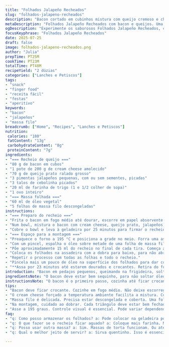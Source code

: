 ```yaml
---
title: "Folhados Jalapeño Recheados"
slug: "folhados-jalapeno-recheados"
description: "Bacon cortado em cubinhos mistura com queijo cremoso e cheddar, jalapeños picadinhos, cebolinha, farinha e ovo. Pega a massa filo, pincela óleo, dobra, corta em tiras, coloca recheio e dobra em triângulos, formando pastéis. Leva ao forno alto quase 20 minutos até dourar. Serve quente."
metaDescription: "Folhados Jalapeño Recheados com bacon e queijos. Uma combinação perfeita de sabores tex-mex em uma crocância irresistível."
ogDescription: "Experimente os saborosos Folhados Jalapeño Recheados, com bacon, cream cheese e aquele toque picante que vai te surpreender."
focusKeyphrase: "Folhados Jalapeño Recheados"
date: 2025-07-25
draft: false
image: folhados-jalapeno-recheados.png
author: "Julia"
prepTime: PT25M
cookTime: PT23M
totalTime: PT48M
recipeYield: "2 dúzias"
categories: ["Lanches e Petiscos"]
tags:
- "snack"
- "finger food"
- "receita fácil"
- "festas"
- "aperitivo"
keywords:
- "bacon"
- "jalapeños"
- "massa filo"
breadcrumb: ["Home", "Recipes", "Lanches e Petiscos"]
nutrition: 
 calories: "180"
 fatContent: "13g"
 carbohydrateContent: "8g"
 proteinContent: "7g"
ingredients:
- "=== Recheio de queijo ==="
- "80 g de bacon em cubos"
- "1 pote de 200 g de cream cheese amolecido"
- "70 g de queijo prato ralado grosso"
- "3 pimentas jalapeños pequenas, com ou sem sementes, picadas"
- "3 talos de cebolinha picados"
- "20 ml de farinha de trigo (1 e 1/2 colher de sopa)"
- "1 ovo inteiro"
- "=== Massa folhada ==="
- "60 ml de óleo vegetal"
- "5 folhas de massa filo descongeladas"
instructions:
- "=== Preparo do recheio ==="
- "Frita o bacon em fogo médio até dourar, escorre em papel absorvente e deixa esfriar."
- "Num bowl, mistura o bacon com cream cheese, queijo prato, jalapeños, cebolinha, farinha e ovo, bate até ficar bem incorporado."
- "Cobre o bowl e leva à geladeira por 25 minutos para firmar o recheio."
- "=== Espaço para a montagem ==="
- "Preaquece o forno a 195 °C e posiciona a grade no meio. Forra uma assadeira com papel manteiga."
- "Com um pincel, espalha o óleo sobre metade de uma folha de massa filo, dobra ao meio e corta em 4 tiras pela largura (cerca de 7,5 cm cada)."
- "Põe aproximadamente 15 ml do recheio no final de cada tira. Começa a dobrar a massa em triângulos, sempre sobre o recheio, dobrando até formar um formato tipo pastelzinho."
- "Coloca os folhados na assadeira com a dobra para baixo, para não abrir."
- "Repetir o processo com todas as folhas e todo o recheio."
- "Pincela mais um pouco de óleo na superfície dos folhados para dar cor e crocância."
- "**Assa por 23 minutos até estarem dourados e crocantes. Retira do forno e serve quente.**"
introduction: "Bacon em pedaços pequenos, queimando na frigideira, soltando aquele cheiro que já avisa que é bom. Mistura ali com cream cheese e cheddar prontos para firmar sabor e textura. Jalapeños entram cortados, uma pitada forte e fresca, mas não exagera. Cebolinha para quebrar a gordura, farinha e ovo para dar liga. Massa filo, fina, perfeita pra cheesecake crocante. Aí começa a dobrar em triângulos, um pouquinho de óleo para dourar. Forno quente, quase 200 graus, vinte minutos ali e sai crocante, saboroso, com toque picante e defumado. Sirva rápido, esquentando a boca e a mão, pra não perder o encanto e o aroma."
ingredientsNote: "O bacon deve estar bem sequinho, para não soltar óleo e deixar o recheio aguado. O cream cheese precisa estar fora da geladeira pelo menos meia hora para amolecer e facilitar a mistura. Se os jalapeños forem muito fortes, pode tirar as sementes para suavizar. A cebolinha fresca é essencial para dar um toque diferente e quebrar a intensidade do queijo. A farinha ajuda a absorver um pouco da umidade. O óleo vegetal pode ser qualquer um neutro, como canola ou girassol. A massa filo desce fácil, mas precisa estar descongelada e coberta para não ressecar."
instructionsNote: "O bacon é o primeiro passo, cozinha até ficar crocante e escorre bem pra tirar todo óleo, evitando um recheio empapado. Depois, mistura tudo num bowl até virar um creme com pedaços. Leva para gelar um pouco para firmar. Enquanto isso, preaquece o forno e prepara a massa filo, que é delicada, então cubra as folhas descartando uma por uma para não ressecar. Óleo é pincelado generoso para que cada dobra dê cor e não grude. Dobra-se em triângulos pequenos, envolvendo o recheio por completo, evitando abertura ao assar. A duração do forno varia, mas cuidado para não queimar, precisa estar dourado e crocante. Serve quente, direto do forno."
tips:
- "Bacon deve ficar crocante. Cozinhe em fogo médio. Não deixe escorregar o óleo. Tem que drenar bem em papel toalha. Evita o recheio ficar aguado. Espere esfriar antes de misturar com os outros ingredientes. Consistência é fundamental."
- "O cream cheese forçado a temperatura ambiente facilita a mistura. Coloque por pelo menos trinta minutos fora da geladeira. Ajuda a deixar tudo bem homogêneo. Misture com os queijos até virar um creme. Jalapeños, cortados e adicionados em seguida já trazem fogo."
- "Massa filo é delicada. Precisa estar descongelada e coberta. Uma folha de cada vez pra não ressecar. Não tem frescura. Usar um pincel para espalhar o óleo. Isso é importante. Assim, os pastéis ficam dourados e não grudam."
- "Na montagem, cuidado ao dobrar. Cada triângulo deve estar bem fechado. Assim, não abrem no forno. Se um abrir, pode vazar o recheio. Frustrante e desinteressante. Pincelar mais óleo por cima antes de assar. Garante crocância."
- "Asse a 195 graus. Controle visual é essencial. Pode variar dependendo do forno. Fique de olho nos últimos minutos pra não queimar. Crocância deve ser seu objetivo. Retire assim que chegarem ao tom certo. Serve quentinho, não espere muito."
faq:
- "q: Como posso armazenar os folhados? a: Pode colocar na geladeira por um dia. Dura um pouco, mas a crocância vai embora. Ou congele. Muito melhor. Sabe como? Em embalagem fechada. Assim mantém sabor."
- "q: O que fazer se o recheio ficar aguado? a: Coloque mais farinha. Mas não exagere. E tente drenar bem o bacon. Se não, a mistura não funciona. Usar queijo mais firme também é uma alternativa viável."
- "q: Posso usar outra massa? a: Sim. Massas de torta funcionam. Ou até mesmo massa de pastel. Porém, sabores mudam. Essa receita é pra massa filo. É leve e vai deixar mais crocante, então pense."
- "q: Qual o melhor jeito de servir? a: Sirva quentinho. Isso é essencial. Acompanhado de um molho picante, por que não? Ou um molho de queijo. O que importa é não deixar esfriar. Assim, perde o encanto."

---
```

